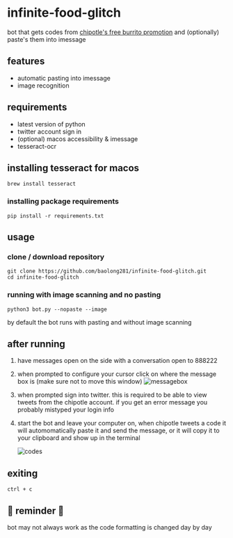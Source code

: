 # infinite-food-glitch

bot that gets codes from [chipotle's free burrito promotion](https://chipotle.com/FreePointer) and (optionally) paste's them into imessage

## features

- automatic pasting into imessage
- image recognition

## requirements

- latest version of python
- twitter account sign in
- (optional) macos accessibility & imessage
- tesseract-ocr

## installing tesseract for macos

```
brew install tesseract
```

### installing package requirements

```
pip install -r requirements.txt
```

## usage

### clone / download repository

```
git clone https://github.com/baolong281/infinite-food-glitch.git
cd infinite-food-glitch
```

### running with image scanning and no pasting

```
python3 bot.py --nopaste --image
```

by default the bot runs with pasting and without image scanning

## after running

1. have messages open on the side with a conversation open to 888222
2. when prompted to configure your cursor click on where the message box is (make sure not to move this window)
   ![messagebox](assets/messagebox.png)
3. when prompted sign into twitter. this is required to be able to view tweets from the chipotle account. if you get an error message you probably mistyped your login info
4. start the bot and leave your computer on, when chipotle tweets a code it will automomatically paste it and send the message, or it will copy it to your clipboard and show up in the terminal

   ![codes](assets/code.png)

## exiting

```
ctrl + c
```

## 🚨 reminder 🚨

bot may not always work as the code formatting is changed day by day
